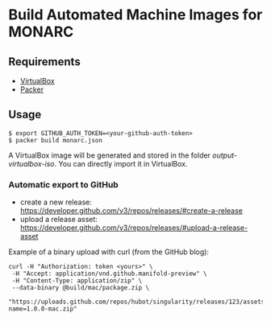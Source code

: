# Build Automated Machine Images for MONARC

## Requirements

* [VirtualBox](https://www.virtualbox.org)
* [Packer](https://www.packer.io)

## Usage

    $ export GITHUB_AUTH_TOKEN=<your-github-auth-token>
    $ packer build monarc.json

A VirtualBox image will be generated and stored in the folder
*output-virtualbox-iso*. You can directly import it in VirtualBox.

### Automatic export to GitHub

- create a new release: https://developer.github.com/v3/repos/releases/#create-a-release
- upload a release asset: https://developer.github.com/v3/repos/releases/#upload-a-release-asset

Example of a binary upload with curl (from the GitHub blog):

    curl -H "Authorization: token <yours>" \
     -H "Accept: application/vnd.github.manifold-preview" \
     -H "Content-Type: application/zip" \
     --data-binary @build/mac/package.zip \
     "https://uploads.github.com/repos/hubot/singularity/releases/123/assets?name=1.0.0-mac.zip"
